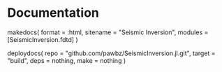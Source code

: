 # Documentation

makedocs(
    format = :html,
    sitename = "Seismic Inversion",
    modules = [SeismicInversion.fdtd]
)
 
deploydocs(
    repo   = "github.com/pawbz/SeismicInversion.jl.git",
    target = "build",
    deps   = nothing,
    make   = nothing
)
